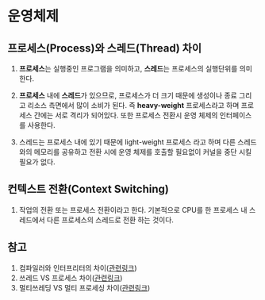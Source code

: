 # 운영체제

## 프로세스(Process)와 스레드(Thread) 차이

1. **프로세스**는 실행중인 프로그램을 의미하고, **스레드**는 프로세스의 실행단위를 의미한다.

2. **프로세스** 내에 **스레드**가 있으므로, 프로세스가 더 크기 때문에 생성이나 종료 그리고 리소스 측면에서 많이 소비가 된다. 즉 **heavy-weight** 프로세스라고 하며 프로세스 간에는 서로 격리가 되어있다. 또한 프로세스 전환시 운영 체제의 인터페이스를 사용한다.
3. 스레드는 프로세스 내에 있기 때문에 light-weight 프로세스 라고 하며 다른 스레드와의 메모리를 공유하고 전환 시에 운영 체제를 호출할 필요없이 커널을 중단 시킬 필요가 없다.



## 컨텍스트 전환(Context Switching)

1. 작업의 전환 또는 프로세스 전환이라고 한다. 기본적으로 CPU를 한 프로세스 내 스레드에서 다른 프로세스의 스레드로 전환 하는 것이다.





## 참고

1. 컴파일러와 인터프리터의 차이([관련링크](https://imasoftwareengineer.tistory.com/43))
2. 쓰레드 VS 프로세스 차이([관련링크](https://www.youtube.com/watch?v=RrfASw-jfZ4))
3. 멀티쓰레딩 VS 멀티 프로세싱 차이([관련링크](https://www.youtube.com/watch?v=dzfij2nZbRw))
